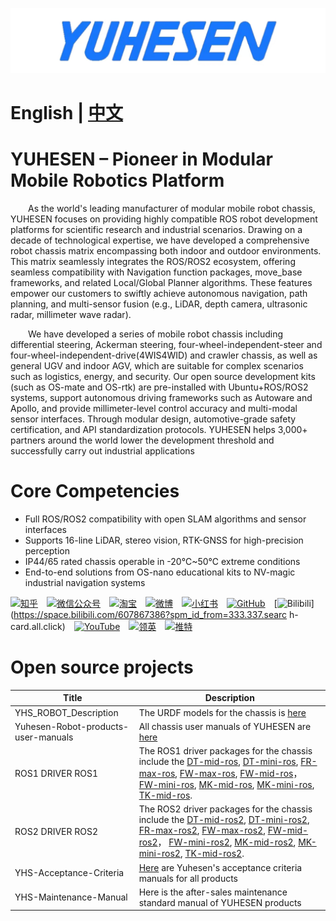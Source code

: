 [![](YUHESEN-logo.png)]()




# English | [中文](README(CN).md)

# YUHESEN – Pioneer in Modular Mobile Robotics Platform​
&emsp;&emsp;As the world's leading manufacturer of modular mobile robot chassis, YUHESEN focuses on providing highly compatible ROS robot development platforms for scientific research and industrial scenarios. Drawing on a decade of technological expertise, we have developed a comprehensive robot chassis matrix encompassing both indoor and outdoor environments. This matrix seamlessly integrates the ROS/ROS2 ecosystem, offering seamless compatibility with Navigation function packages, move_base frameworks, and related Local/Global Planner algorithms. These features empower our customers to swiftly achieve autonomous navigation, path planning, and multi-sensor fusion (e.g., LiDAR, depth camera, ultrasonic radar, millimeter wave radar).

&emsp;&emsp;We have developed a series of mobile robot chassis including differential steering, Ackerman steering, four-wheel-independent-steer and four-wheel-independent-drive(4WIS4WID) and crawler chassis, as well as general UGV and indoor AGV, which are suitable for complex scenarios such as logistics, energy, and security. Our open source development kits (such as OS-mate and OS-rtk) are pre-installed with Ubuntu+ROS/ROS2 systems, support autonomous driving frameworks such as Autoware and Apollo, and provide millimeter-level control accuracy and multi-modal sensor interfaces. Through modular design, automotive-grade safety certification, and API standardization protocols. YUHESEN helps 3,000+ partners around the world lower the development threshold and successfully carry out industrial applications

# Core Competencies​
- Full ROS/ROS2 compatibility with open SLAM algorithms and sensor interfaces
- Supports 16-line LiDAR, stereo vision, RTK-GNSS for high-precision perception
- IP44/65 rated chassis operable in -20℃~50℃ extreme conditions
- End-to-end solutions from OS-nano educational kits to NV-magic industrial navigation systems

[![知乎](https://img.shields.io/badge/知乎-white?logo=zhihu)](https://www.zhihu.com/org/yu-he-sen-ke-ji-6)&emsp;[![微信公众号](https://img.shields.io/badge/微信公众号-white?logo=wechat)](https://mp.weixin.qq.com/s/hZcUPS8-Q1ZABMVU-ZC3xw)&emsp;[![淘宝](https://img.shields.io/badge/淘宝-white?logo=taobao)](https://shop114490350.taobao.com/?spm=a21n57.shop_search.0.0.1bbd5914Aa6fu4)&emsp;[![微博](https://img.shields.io/badge/微博-white?logo=weibo)](https://weibo.com/yuhesen)&emsp;[![小红书](https://img.shields.io/badge/小红书-white?logo=xiaohongshu)](https://www.xiaohongshu.com/user/profile/64df2dd60000000001006fbd?xsec_token=ABwTKfplMvrg81NPv3536eEos34GmaYo40tGkkEXtr_RM%3D&xsec_source=pc_search)&emsp;[![GitHub](https://img.shields.io/badge/GitHub-grey?logo=github)](https://github.com/YUHESEN-Robot)&emsp;[![Bilibili](https://img.shields.io/badge/Bilibili-grey?logo=bilibili)](https://space.bilibili.com/607867386?spm_id_from=333.337.searc  h-card.all.click)&emsp;[![YouTube](https://img.shields.io/badge/YouTube-red?logo=YouTube)](https://www.youtube.com/@shenzhenyuhesenrobitics6477)&emsp;[![领英](https://img.shields.io/badge/领英-blue?logo=linkedin)](None)&emsp;[![推特](https://img.shields.io/badge/推特-blue?logo=X)](None)

# Open source projects
|Title                    |Description                    |
|-------------------------|-------------------------------|
|YHS_ROBOT_Description    |The URDF models for the chassis is [here](https://github.com/YUHESEN-Robot/YHS-ROBOT-Description)|
|Yuhesen-Robot-products-user-manuals|All chassis user manuals of YUHESEN are [here](https://github.com/YUHESEN-Robot/Yuhesen-Robot-products-user-manuals-new)|
|ROS1 DRIVER ROS1|The ROS1 driver packages for the chassis include the [DT-mid-ros](https://github.com/YUHESEN-Robot/DT-mid-ros), [DT-mini-ros](https://github.com/YUHESEN-Robot/DT-mini-ros), [FR-max-ros](https://github.com/YUHESEN-Robot/FR-max-ros), [FW-max-ros](https://github.com/YUHESEN-Robot/FW-max-ros),  [FW-mid-ros](https://github.com/YUHESEN-Robot/FW-mid-ros)， [FW-mini-ros](https://github.com/YUHESEN-Robot/FW-mini-ros), [MK-mid-ros](https://github.com/YUHESEN-Robot/MK-mid-ros), [MK-mini-ros](https://github.com/YUHESEN-Robot/MK-mini-ros), [TK-mid-ros](https://github.com/YUHESEN-Robot/TK-mid-ros2).|
|ROS2 DRIVER ROS2|The ROS2 driver packages for the chassis include the [DT-mid-ros2](https://github.com/YUHESEN-Robot/DT-mid-ros2), [DT-mini-ros2](https://github.com/YUHESEN-Robot/DT-mini-ros2), [FR-max-ros2](https://github.com/YUHESEN-Robot/FR-max-ros2), [FW-max-ros2](https://github.com/YUHESEN-Robot/FW-max-ros2),  [FW-mid-ros2](https://github.com/YUHESEN-Robot/FW-mid-ros2)， [FW-mini-ros2](https://github.com/YUHESEN-Robot/FW-mini-ros2), [MK-mid-ros2](https://github.com/YUHESEN-Robot/MK-mid-ros2), [MK-mini-ros2](https://github.com/YUHESEN-Robot/MK-mini-ros2), [TK-mid-ros2](https://github.com/YUHESEN-Robot/TK-mid-ros2).|
|YHS-Acceptance-Criteria|[Here](https://github.com/YUHESEN-Robot/YHS-Acceptance-Criteria) are Yuhesen's acceptance criteria manuals for all products|
|YHS-Maintenance-Manual|Here is the after-sales maintenance standard manual of YUHESEN products|
